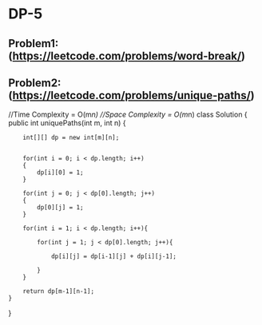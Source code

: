 # DP-5

## Problem1: (https://leetcode.com/problems/word-break/)


## Problem2: (https://leetcode.com/problems/unique-paths/)
//Time Complexity = O(m*n)
//Space Complexity = O(m*n)
class Solution {
    public int uniquePaths(int m, int n) {
       
        int[][] dp = new int[m][n];
        
        
        for(int i = 0; i < dp.length; i++)
        {
            dp[i][0] = 1; 
        }
        
        for(int j = 0; j < dp[0].length; j++)
        {
            dp[0][j] = 1;
        }
        
        for(int i = 1; i < dp.length; i++){
            
            for(int j = 1; j < dp[0].length; j++){
                
                dp[i][j] = dp[i-1][j] + dp[i][j-1]; 
                
            }
        }
        
        return dp[m-1][n-1]; 
    }
}